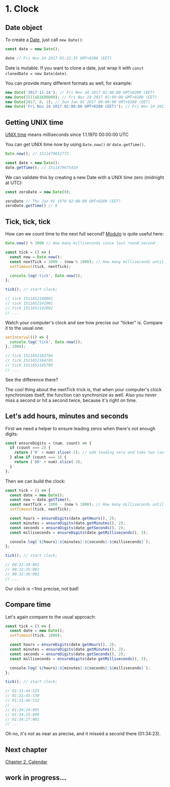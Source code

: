 # 1. Clock

## Date object
To create a [Date](https://developer.mozilla.org/en-US/docs/Web/JavaScript/Reference/Global_Objects/Date), just call `new Date()`:
```js
const date = new Date();

date // Fri Nov 24 2017 01:22:35 GMT+0200 (EET)
```

Date is mutable. If you want to clone a date, just wrap it with `const clonedDate = new Date(date)`.

You can provide many different formats as well, for example:
```js
new Date('2017-11-24'); // Fri Nov 24 2017 02:00:00 GMT+0200 (EET)
new Date(1511481600000); // Fri Nov 24 2017 02:00:00 GMT+0200 (EET)
new Date(2017, 0, 1); // Sun Jan 01 2017 00:00:00 GMT+0200 (EET) 
new Date('Fri Nov 24 2017 02:00:00 GMT+0200 (EET)'); // Fri Nov 24 2017 02:00:00 GMT+0200 (EET)
```

## Getting UNIX time
[UNIX time](https://en.wikipedia.org/wiki/Unix_time) means milliseconds since 1.1.1970 00:00:00 UTC

You can get UNIX time now by using `Date.now()` or `date.getTime()`.

```js
Date.now(); // 1511479652772

const date = new Date();
date.getTime(); // 1511479675459
```

We can validate this by creating a new Date with a UNIX time zero (midnight at UTC):
```js
const zeroDate = new Date(0);

zeroDate // Thu Jan 01 1970 02:00:00 GMT+0200 (EET)
zeroDate.getTime() // 0
```

## Tick, tick, tick

How can we count time to the next full second? [Modulo](https://en.wikipedia.org/wiki/Modulo_operation) is quite useful here:

```js
Date.now() % 1000 // How many milliseconds since last round second
```

```js
const tick = () => {
  const now = Date.now();
  const nextTick = 1000 - (now % 1000); // How many milliseconds until next round second
  setTimeout(tick, nextTick);

  console.log('tick', Date.now());
};

tick(); // start clock;

// tick 1511652140001
// tick 1511652141001
// tick 1511652142002
// ...
```
Watch your computer's clock and see how precise our "ticker" is. Compare it to the usual one:
```js
setInterval(() => {
  console.log('tick', Date.now());
}, 1000);

// tick 1511652183704
// tick 1511652184705
// tick 1511652185709
// ...

```

See the difference there?

The cool thing about the nextTick trick is, that when your computer's clock synchronizes itself, the function can synchronize as well. Also you never miss a second or hit a second twice, because it's right on time.

## Let's add hours, minutes and seconds

First we need a helper to ensure leading zeros when there's not enough digits:
```js
const ensureDigits = (num, count) => {
  if (count === 2) {
    return ('0' + num).slice(-2); // add leading zero and take two last characters
  } else if (count === 3) {
    return ('00' + num).slice(-3);
  }
};
```

Then we can build the clock:

```js
const tick = () => {
  const date = new Date();
  const now = date.getTime();
  const nextTick = 1000 - (now % 1000); // How many milliseconds until next round second
  setTimeout(tick, nextTick);

  const hours = ensureDigits(date.getHours(), 2);
  const minutes = ensureDigits(date.getMinutes(), 2);
  const seconds = ensureDigits(date.getSeconds(), 2);
  const milliseconds = ensureDigits(date.getMilliseconds(), 3);

  console.log(`${hours}:${minutes}:${seconds}:${milliseconds}`);
};

tick(); // start clock;

// 00:32:34:001
// 00:32:35:001
// 00:32:36:002
// ...
```

Our clock is ~1ms precise, not bad!

## Compare time

Let's again compare to the usual approach:

```js
const tick = () => {
  const date = new Date();
  setTimeout(tick, 1000);

  const hours = ensureDigits(date.getHours(), 2);
  const minutes = ensureDigits(date.getMinutes(), 2);
  const seconds = ensureDigits(date.getSeconds(), 2);
  const milliseconds = ensureDigits(date.getMilliseconds(), 3);

  console.log(`${hours}:${minutes}:${seconds}:${milliseconds}`);
};

tick(); // start clock;

// 01:31:44:525
// 01:31:45:530
// 01:31:46:532
// ...
// 01:34:24:995
// 01:34:25:999
// 01:34:27:001
// ...
```

Oh no, it's not as near as precise, and it missed a second there (01:34:23).

## Next chapter

[Chapter 2. Calendar](2_calendar.md)

## work in progress...
